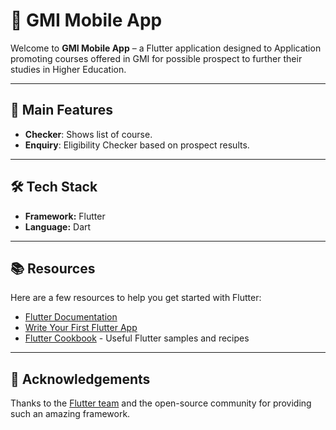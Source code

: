 <h1>📱 GMI Mobile App</h1>

<p>Welcome to <strong>GMI Mobile App</strong> – a Flutter application designed to 
Application promoting courses offered in GMI for possible prospect to further their studies in Higher Education.</p>

<hr>

<h2>🌟 Main Features</h2>
<ul>
  <li><strong>Checker</strong>: Shows list of course.</li>
  <li><strong>Enquiry</strong>: Eligibility Checker based on prospect results.</li>
</ul>

<hr>

<h2>🛠 Tech Stack</h2>
<ul>
  <li><strong>Framework:</strong> Flutter</li>
  <li><strong>Language:</strong> Dart</li>
</ul>

<hr>

<h2>📚 Resources</h2>
<p>Here are a few resources to help you get started with Flutter:</p>
<ul>
  <li><a href="https://docs.flutter.dev/">Flutter Documentation</a></li>
  <li><a href="https://docs.flutter.dev/get-started/codelab">Write Your First Flutter App</a></li>
  <li><a href="https://docs.flutter.dev/cookbook">Flutter Cookbook</a> - Useful Flutter samples and recipes</li>
</ul>

<hr>

<h2>🙏 Acknowledgements</h2>
<p>Thanks to the <a href="https://flutter.dev/">Flutter team</a> and the open-source community for providing such an amazing framework.</p>
